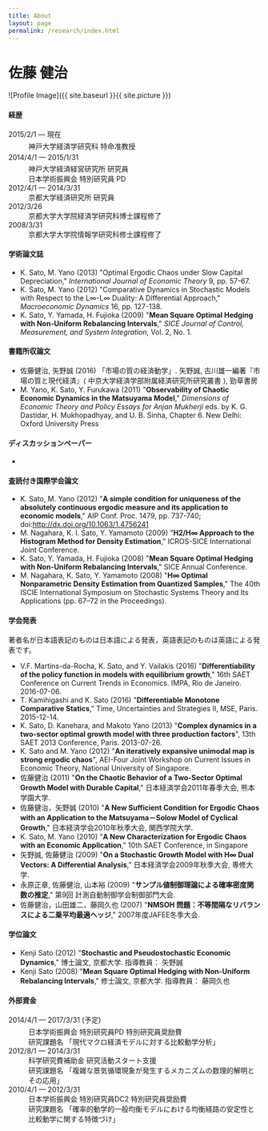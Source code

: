 ```yaml
---
title: About
layout: page
permalink: /research/index.html
---
```


# 佐藤 健治

<style>
img { width: 50%; margin: 0 auto; display: block; }
</style>

![Profile Image]({{ site.baseurl }}{{ site.picture }})

<h4>経歴</h4>
<dl>
<dt style="margin: 4px auto;">2015/2/1 &mdash; 現在</dt>
<dd>神戸大学経済学研究科 特命准教授</dd>
<dt style="margin: 4px auto;">2014/4/1 &mdash; 2015/1/31</dt>
<dd>神戸大学経済経営研究所 研究員</dd>
<dd>日本学術振興会 特別研究員 PD</dd>
<dt style="margin-bottom: 4px auto;">2012/4/1 &mdash; 2014/3/31</dt>
<dd>京都大学経済研究所 研究員</dd>
<dt style="margin-bottom: 4px auto;">2012/3/26</dt><dd>京都大学大学院経済学研究科博士課程修了</dd>
<dt style="margin-bottom: 4px auto;">2008/3/31</dt><dd>京都大学大学院情報学研究科修士課程修了</dd>
</dl>

<h4>
学術論文誌</h4>
<ul>
<li>K. Sato, M. Yano (2013) "Optimal Ergodic Chaos under Slow Capital Depreciation," <em>International Journal of Economic Theory</em> 9, pp. 57-67.</li>
<li>K. Sato, M. Yano (2012) "Comparative Dynamics in Stochastic Models with Respect to the L∞-L∞ Duality: A Differential Approach," <em>Macroeconomic Dynamics</em> 16, pp. 127-138.</li>
<li>K. Sato, Y. Yamada, H. Fujioka (2009) "<strong>Mean Square Optimal Hedging with Non-Uniform Rebalancing Intervals</strong>," <em>SICE Journal of Control, Measurement, and System Integration</em>, Vol. 2, No. 1.</li>
</ul>
<h4>
書籍所収論文</h4>
<ul>
<li>佐藤健治, 矢野誠 (2016) 「市場の質の経済動学」.  矢野誠, 古川雄一編著『市場の質と現代経済』&lang; 中京大学経済学部附属経済研究所研究叢書
 &rang;, 勁草書房</li>
<li>M. Yano, K. Sato, Y. Furukawa (2011) "<strong>Observability of Chaotic Economic Dynamics in the Matsuyama Model</strong>," <em>Dimensions of Economic Theory and Policy Essays for Anjan Mukherji</em> eds. by K. G. Dastidar, H. Mukhopadhyay, and U. B. Sinha, Chapter 6. New Delhi: Oxford University Press</li>
</ul>
<h4>
ディスカッションペーパー</h4>
<ul>
<li></li>
</ul>

<h4>
査読付き国際学会論文</h4>
<ul>
<li>K. Sato, M. Yano (2012) "<strong>A simple condition for uniqueness of the absolutely continuous ergodic measure and its application to economic models</strong>," AIP Conf. Proc. 1479, pp. 737-740; doi:<a href="http://dx.doi.org/10.1063/1.4756241">http://dx.doi.org/10.1063/1.4756241</a></li>
<li>M. Nagahara, K. I. Sato, Y. Yamamoto (2009) "<strong><span class="eng">H2/H∞</span>&nbsp;Approach to the Histogram Method for Density Estimation</strong>," ICROS-SICE International Joint Conference.</li>
<li>K. Sato, Y. Yamada, H. Fujioka (2008) "<strong>Mean Square Optimal Hedging with Non-Uniform Rebalancing Intervals</strong>," SICE Annual Conference.</li>
<li>M. Nagahara, K. Sato, Y. Yamamoto (2008) "<strong><span class="eng">H∞</span>&nbsp;Optimal Nonparametric Density Estimation from Quantized Samples</strong>," The 40th ISCIE International Symposium on Stochastic Systems Theory and Its Applications (pp. 67–72 in the Proceedings).</li>
</ul>
<h4>
学会発表</h4>
著者名が日本語表記のものは日本語による発表，英語表記のものは英語による発表です。<br />
<ul>
<li>V.F. Martins-da-Rocha, K. Sato, and Y. Vailakis (2016) "<strong>Differentiability of the policy function in models with equilibrium growth</strong>," 16th SAET Conference on Current Trends in Economics. IMPA, Rio de Janeiro. 2016-07-06.</li>
<li>T. Kamihigashi and K. Sato (2016) "<strong>Differentiable Monotone Comparative Statics</strong>," Time, Uncertainties and Strategies II, MSE, Paris. 2015-12-14.
<li>K. Sato, D. Kanehara, and Makoto Yano (2013) "<strong>Complex dynamics in a two-sector optimal growth model with three production factors</strong>", 13th SAET 2013 Conference, Paris. 2013-07-26.</li>
<li>K. Sato and M. Yano (2012) "<strong>An iteratively expansive unimodal map is strong ergodic chaos</strong>", AEI-Four Joint Workshop on Current Issues in Economic Theory, National University of Singapore.</li>
<li>佐藤健治 (2011) "<strong>On the Chaotic Behavior of a Two-Sector Optimal Growth Model with Durable Capital</strong>," 日本経済学会2011年春季大会, 熊本学園大学.</li>
<li>佐藤健治，矢野誠 (2010) "<strong>A New Sufficient Condition for Ergodic Chaos with an Application to the Matsuyama－Solow Model of Cyclical Growth</strong>," 日本経済学会2010年秋季大会, 関西学院大学.</li>
<li>K. Sato, M. Yano (2010) "<strong>A New Characterization for Ergodic Chaos with an Economic Application</strong>," 10th SAET Conference, in Singapore</li>
<li>矢野誠, 佐藤健治 (2009) "<strong>On a Stochastic Growth Model with <span class="eng">H∞</span>&nbsp;Dual Vectors: A Differential Analysis</strong>," 日本経済学会2009年秋季大会, 専修大学.</li>
<li>永原正章, 佐藤健治, 山本裕 (2009) "<strong>サンプル値制御理論による確率密度関数の推定</strong>," 第9回 計測自動制御学会制御部門大会. </li>
<li>佐藤健治，山田雄二，藤岡久也 (2007) "<strong>NMSOH 問題：不等間隔なリバランスによる二乗平均最適ヘッジ</strong>," 2007年度JAFEE冬季大会.</li>
</ul>
<h4>
学位論文</h4>
<ul>
<li>Kenji Sato (2012) "<strong>Stochastic and Pseudostochastic Economic Dynamics</strong>," 博士論文, 京都大学. 指導教員： 矢野誠</li>
<li>Kenji Sato (2008) "<strong>Mean Square Optimal Hedging with Non-Uniform Rebalancing Intervals</strong>," 修士論文, 京都大学. 指導教員： 藤岡久也</li>
</ul>

<h4>外部資金</h4>
<dl>
<dt style="margin: 4px auto;">2014/4/1 &mdash; 2017/3/31 (予定)</dt>
<dd>日本学術振興会 特別研究員PD 特別研究員奨励費</dd>
<dd>研究課題名 「現代マクロ経済モデルに対する比較動学分析」</dd>
<dt style="margin-bottom: 4px auto;">2012/8/1 &mdash; 2014/3/31</dt>
<dd>科学研究費補助金 研究活動スタート支援</dd>
<dd>研究課題名 「複雑な景気循環現象が発生するメカニズムの数理的解明とその応用」</dd>
<dt style="margin-bottom: 4px auto;">2010/4/1 &mdash; 2012/3/31</dt>
<dd>日本学術振興会 特別研究員DC2 特別研究員奨励費</dd>
<dd>研究課題名 「確率的動学的一般均衡モデルにおける均衡経路の安定性と比較動学に関する特徴づけ」</dd>
</dl>


